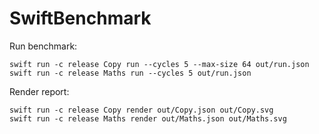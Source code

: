 # SwiftBenchmark

Run benchmark:
```shell
swift run -c release Copy run --cycles 5 --max-size 64 out/run.json
swift run -c release Maths run --cycles 5 out/run.json
```

Render report:
```shell
swift run -c release Copy render out/Copy.json out/Copy.svg
swift run -c release Maths render out/Maths.json out/Maths.svg
```

